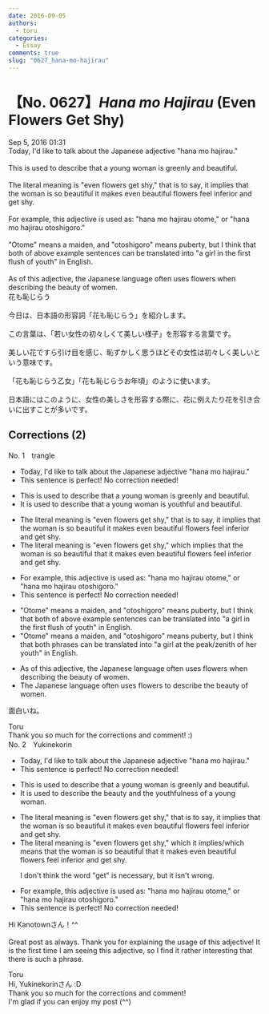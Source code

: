 ```yaml
---
date: 2016-09-05
authors:
  - toru
categories:
  - Essay
comments: true
slug: "0627_hana-mo-hajirau"
---
```


# 【No. 0627】<strong><em>Hana mo Hajirau</em></strong> (Even Flowers Get Shy)
<div class="date">Sep 5, 2016 01:31</div>
<div id="post"><div id="body_show_ori">
Today, I'd like to talk about the Japanese adjective "hana mo hajirau."<br/><br/>This is used to describe that a young woman is greenly and beautiful.<br/><br/>The literal meaning is "even flowers get shy," that is to say, it implies that the woman is so beautiful it makes even beautiful flowers feel inferior and get shy.<br/><br/>For example, this adjective is used as: "hana mo hajirau otome," or "hana mo hajirau otoshigoro."<br/><br/>"Otome" means a maiden, and "otoshigoro" means puberty, but I think that both of above example sentences can be translated into "a girl in the first flush of youth" in English.<br/><br/>As of this adjective, the Japanese language often uses flowers when describing the beauty of women.
</div></div>

<!-- more -->

<div id="post_ja"><div id="body_show_mo">
花も恥じらう<br/><br/>今日は、日本語の形容詞「花も恥じらう」を紹介します。<br/><br/>この言葉は、「若い女性の初々しくて美しい様子」を形容する言葉です。<br/><br/>美しい花ですら引け目を感じ、恥ずかしく思うほどその女性は初々しく美しいという意味です。<br/><br/>「花も恥じらう乙女」「花も恥じらうお年頃」のように使います。<br/><br/>日本語にはこのように、女性の美しさを形容する際に、花に例えたり花を引き合いに出すことが多いです。
</div></div>

## Corrections (2)
<div id="block"><div class="first_name"> No. 1　<span class="just_name">trangle</span></div><div id="block2">
<ul class="correction_field">
<li class="incorrect">Today, I'd like to talk about the Japanese adjective "hana mo hajirau."</li>
<li class="corrected perfect">This sentence is perfect! No correction needed!</li>
</ul>
<ul class="correction_field">
<li class="incorrect">This is used to describe that a young woman is greenly and beautiful.</li>
<li class="corrected correct">
It is used to describe that a young woman is youthful and beautiful.
</li>
</ul>
<ul class="correction_field">
<li class="incorrect">The literal meaning is "even flowers get shy," that is to say, it implies that the woman is so beautiful it makes even beautiful flowers feel inferior and get shy.</li>
<li class="corrected correct">
The literal meaning is "even flowers get shy," which implies that the woman is so beautiful that it makes even beautiful flowers feel inferior and get shy.
</li>
</ul>
<ul class="correction_field">
<li class="incorrect">For example, this adjective is used as: "hana mo hajirau otome," or "hana mo hajirau otoshigoro."</li>
<li class="corrected perfect">This sentence is perfect! No correction needed!</li>
</ul>
<ul class="correction_field">
<li class="incorrect">"Otome" means a maiden, and "otoshigoro" means puberty, but I think that both of above example sentences can be translated into "a girl in the first flush of youth" in English.</li>
<li class="corrected correct">
"Otome" means a maiden, and "otoshigoro" means puberty, but I think that both phrases can be translated into "a girl at the peak/zenith of her youth" in English.
</li>
</ul>
<ul class="correction_field">
<li class="incorrect">As of this adjective, the Japanese language often uses flowers when describing the beauty of women.</li>
<li class="corrected correct">
The Japanese language often uses flowers to describe the beauty of women.
</li>
</ul>
<p class="comment_small">
 面白いね。
</p>

</div><div class="name"><span class="just_name">Toru</span><br>
Thank you so much for the corrections and comment! :)
</div>
</div>
<div id="block"><div class="first_name"> No. 2　<span class="just_name">Yukinekorin</span></div><div id="block2">
<ul class="correction_field">
<li class="incorrect">Today, I'd like to talk about the Japanese adjective "hana mo hajirau."</li>
<li class="corrected perfect">This sentence is perfect! No correction needed!</li>
</ul>
<ul class="correction_field">
<li class="incorrect">This is used to describe that a young woman is greenly and beautiful.</li>
<li class="corrected correct">
<span class="f_blue">It </span>is used to describe <span class="f_blue">the beauty and the youthfulness of </span>a young woman.
</li>
</ul>
<ul class="correction_field">
<li class="incorrect">The literal meaning is "even flowers get shy," that is to say, it implies that the woman is so beautiful it makes even beautiful flowers feel inferior and get shy.</li>
<li class="corrected correct">
The literal meaning is "even flowers get shy," <span class="f_blue">which </span>it implies<span class="f_blue">/which means</span> that the woman is so beautiful <span class="f_blue">that </span>it makes even beautiful flowers feel inferior and <span class="sline">get </span>shy.
<p class="correction_comment">I don't think the word "get" is necessary, but it isn't wrong.</p>
</li>
</ul>
<ul class="correction_field">
<li class="incorrect">For example, this adjective is used as: "hana mo hajirau otome," or "hana mo hajirau otoshigoro."</li>
<li class="corrected perfect">This sentence is perfect! No correction needed!</li>
</ul>
<p class="comment_small">
 Hi Kanotownさん！^^
 <br/>
 <br/>
 Great post as always. Thank you for explaining the usage of this adjective! It is the first time I am seeing this adjective, so I find it rather interesting that there is such a phrase.
</p>

</div><div class="name"><span class="just_name">Toru</span><br>
Hi, Yukinekorinさん :D<br/>Thank you so much for the corrections and comment!<br/>I'm glad if you can enjoy my post (^^)
</div>
</div>
